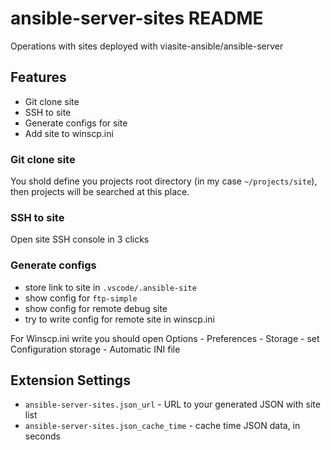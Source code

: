 # ansible-server-sites README
Operations with sites deployed with viasite-ansible/ansible-server


## Features
- Git clone site
- SSH to site
- Generate configs for site
- Add site to winscp.ini

### Git clone site
You shold define you projects root directory (in my case `~/projects/site`),
then projects will be searched at this place.

### SSH to site
Open site SSH console in 3 clicks

### Generate configs
- store link to site in `.vscode/.ansible-site`
- show config for `ftp-simple`
- show config for remote debug site
- try to write config for remote site in winscp.ini

For Winscp.ini write you should open Options - Preferences - Storage - set Configuration storage - Automatic INI file

## Extension Settings
- `ansible-server-sites.json_url` - URL to your generated JSON with site list
- `ansible-server-sites.json_cache_time` - cache time JSON data, in seconds
